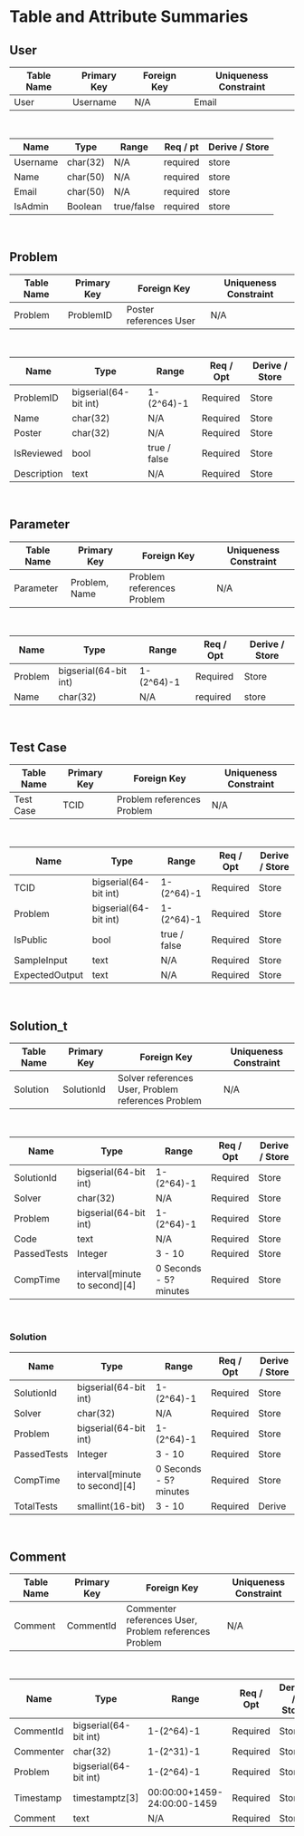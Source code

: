 # Table and Attribute Summaries

## User

Table Name | Primary Key | Foreign Key | Uniqueness Constraint
--- | --- | --- | ---
User | Username | N/A | Email

<br>

Name | Type | Range | Req / pt | Derive / Store
--- | --- | --- | --- | ---
Username | char(32) | N/A | required | store
Name | char(50) | N/A | required | store
Email | char(50) | N/A | required | store
IsAdmin | Boolean | true/false | required | store

<br>

## Problem

Table Name | Primary Key | Foreign Key | Uniqueness Constraint
--- | --- | --- | ---
Problem | ProblemID | Poster references User | N/A

<br>

Name | Type | Range | Req / Opt | Derive / Store
--- | --- | --- | --- | ---
ProblemID | bigserial(64-bit int) | 1-(2^64)-1 | Required | Store
Name | char(32) | N/A | Required | Store
Poster | char(32) | N/A | Required | Store
IsReviewed | bool | true / false | Required | Store
Description | text | N/A | Required | Store

<br>

## Parameter

Table Name | Primary Key | Foreign Key | Uniqueness Constraint
--- | --- | --- | ---
Parameter | Problem, Name | Problem references Problem | N/A

<br>

Name | Type | Range | Req / Opt | Derive / Store
--- | --- | --- | --- | ---
Problem | bigserial(64-bit int) | 1-(2^64)-1 | Required | Store
Name | char(32) | N/A | required | store

<br>

## Test Case

Table Name | Primary Key | Foreign Key | Uniqueness Constraint
--- | --- | --- | ---
Test Case | TCID | Problem references Problem | N/A

<br>

Name | Type | Range | Req / Opt | Derive / Store
--- | --- | --- | --- | ---
TCID | bigserial(64-bit int) | 1-(2^64)-1 | Required | Store
Problem | bigserial(64-bit int) | 1-(2^64)-1 | Required | Store
IsPublic | bool | true / false | Required | Store
SampleInput | text | N/A | Required | Store
ExpectedOutput | text | N/A | Required | Store

<br>

## Solution_t

Table Name | Primary Key | Foreign Key | Uniqueness Constraint
--- | --- | --- | ---
Solution | SolutionId | Solver references User, Problem references Problem | N/A

<br>

Name | Type | Range | Req / Opt | Derive / Store
--- | --- | --- | --- | ---
SolutionId | bigserial(64-bit int) | 1-(2^64)-1 | Required | Store
Solver | char(32) | N/A | Required | Store
Problem | bigserial(64-bit int) | 1-(2^64)-1 | Required | Store
Code | text | N/A | Required | Store
PassedTests | Integer | 3 -  10 | Required | Store
CompTime | interval[minute to second][4] | 0 Seconds - 5? minutes | Required | Store

<br>

### Solution

Name | Type | Range | Req / Opt | Derive / Store
--- | --- | --- | --- | ---
SolutionId | bigserial(64-bit int) | 1-(2^64)-1 | Required | Store
Solver | char(32) | N/A | Required | Store
Problem | bigserial(64-bit int) | 1-(2^64)-1 | Required | Store
PassedTests | Integer | 3 -  10 | Required | Store
CompTime | interval[minute to second][4] | 0 Seconds - 5? minutes | Required | Store
TotalTests | smallint(16-bit) | 3 - 10 | Required | Derive

<br>

## Comment

Table Name | Primary Key | Foreign Key | Uniqueness Constraint
--- | --- | --- | ---
Comment  | CommentId | Commenter references User, Problem references Problem | N/A

<br>

Name | Type | Range | Req / Opt | Derive / Store
--- | --- | --- | --- | ---
CommentId | bigserial(64-bit int) | 1-(2^64)-1 | Required | Store
Commenter | char(32) | 1-(2^31)-1 | Required | Store
Problem | bigserial(64-bit int) | 1-(2^64)-1 | Required | Store
Timestamp | timestamptz[3] | 00:00:00+1459-24:00:00-1459 | Required | Store
Comment | text | N/A | Required |Store
